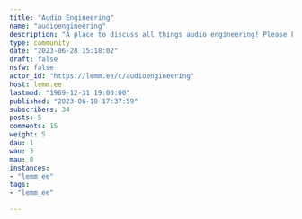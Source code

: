 ```yaml
---
title: "Audio Engineering" 
name: "audioengineering"
description: "A place to discuss all things audio engineering! Please keep discussion civil and professional."
type: community
date: "2023-06-28 15:18:02"
draft: false
nsfw: false
actor_id: "https://lemm.ee/c/audioengineering"
host: lemm.ee
lastmod: "1969-12-31 19:00:00"
published: "2023-06-18 17:37:59"
subscribers: 34
posts: 5
comments: 15
weight: 5
dau: 1
wau: 3
mau: 8
instances:
- "lemm_ee"
tags: 
- "lemm_ee"

---
```

